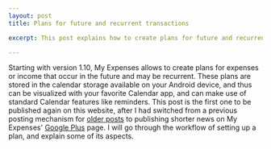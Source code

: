 ```yaml
---
layout: post
title: Plans for future and recurrent transactions

excerpt: This post explains how to create plans for future and recurrent transactions with My Expenses

---
```

Starting with version 1.10, My Expenses allows to create plans for expenses or income that occur in
the future and may be recurrent. These plans are stored in the calendar storage available on your
Android device, and thus can be visualized with your favorite Calendar app, and can make use of standard
Calendar features like reminders. This post is the first one to be published again on this
website, after I had switched from a previous posting mechanism for [older posts](/en/news/news5.html)
to publishing shorter news on My Expenses' [Google Plus](https://plus.google.com/116736113799210525299/) page. I will go through the workflow of setting up a plan, and explain some of its aspects.


